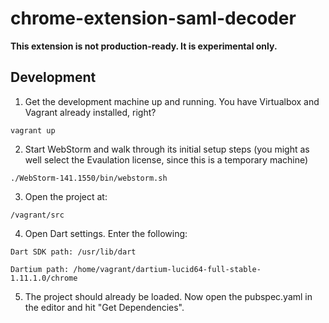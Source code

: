 # chrome-extension-saml-decoder

**This extension is not production-ready. It is experimental only.**

## Development

1) Get the development machine up and running. You have Virtualbox and Vagrant already installed, right?
```
vagrant up
```
2) Start WebStorm and walk through its initial setup steps (you might as well select the Evaulation license, since this is a temporary machine)
```
./WebStorm-141.1550/bin/webstorm.sh
```
3) Open the project at:
```
/vagrant/src
```
4) Open Dart settings. Enter the following:
```
Dart SDK path: /usr/lib/dart
```
```
Dartium path: /home/vagrant/dartium-lucid64-full-stable-1.11.1.0/chrome
```
5) The project should already be loaded. Now open the pubspec.yaml in the editor and hit "Get Dependencies". 
  
